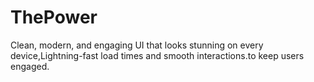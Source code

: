 # ThePower
Clean, modern, and engaging UI that looks stunning on every device,Lightning-fast load times and smooth interactions.to keep users engaged.
